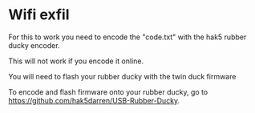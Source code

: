 # Wifi exfil

For this to work you need to encode the "code.txt" with the hak5 rubber ducky encoder. 

This will not work if you encode it online.

You will need to flash your rubber ducky with the twin duck firmware

To encode and flash firmware onto your rubber ducky, go to https://github.com/hak5darren/USB-Rubber-Ducky.
